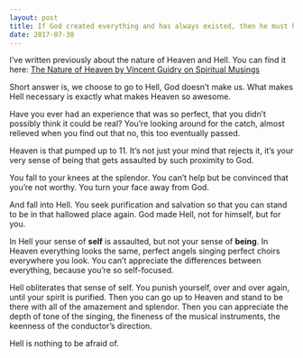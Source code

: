 ```yaml
---
layout: post
title: If God created everything and has always existed, then he must have created hell. Does he hate us?
date: 2017-07-30
---
```


<p>I’ve written previously about the nature of Heaven and Hell. You can find it here: <a href="https://spiritual-musings.quora.com/The-Nature-of-Heaven">The Nature of Heaven by Vincent Guidry on Spiritual Musings</a></p><p>Short answer is, we choose to go to Hell, God doesn’t make us. What makes Hell necessary is exactly what makes Heaven so awesome.</p><p>Have you ever had an experience that was so perfect, that you didn’t possibly think it could be real? You’re looking around for the catch, almost relieved when you find out that no, this too eventually passed.</p><p>Heaven is that pumped up to 11. It’s not just your mind that rejects it, it’s your very sense of being that gets assaulted by such proximity to God.</p><p>You fall to your knees at the splendor. You can’t help but be convinced that you’re not worthy. You turn your face away from God.</p><p>And fall into Hell. You seek purification and salvation so that you can stand to be in that hallowed place again. God made Hell, not for himself, but for you.</p><p>In Hell your sense of <b>self</b> is assaulted, but not your sense of <b>being</b>. In Heaven everything looks the same, perfect angels singing perfect choirs everywhere you look. You can’t appreciate the differences between everything, because you’re so self-focused.</p><p>Hell obliterates that sense of self. You punish yourself, over and over again, until your spirit is purified. Then you can go up to Heaven and stand to be there with all of the amazement and splendor. Then you can appreciate the depth of tone of the singing, the fineness of the musical instruments, the keenness of the conductor’s direction.</p><p>Hell is nothing to be afraid of.</p>
